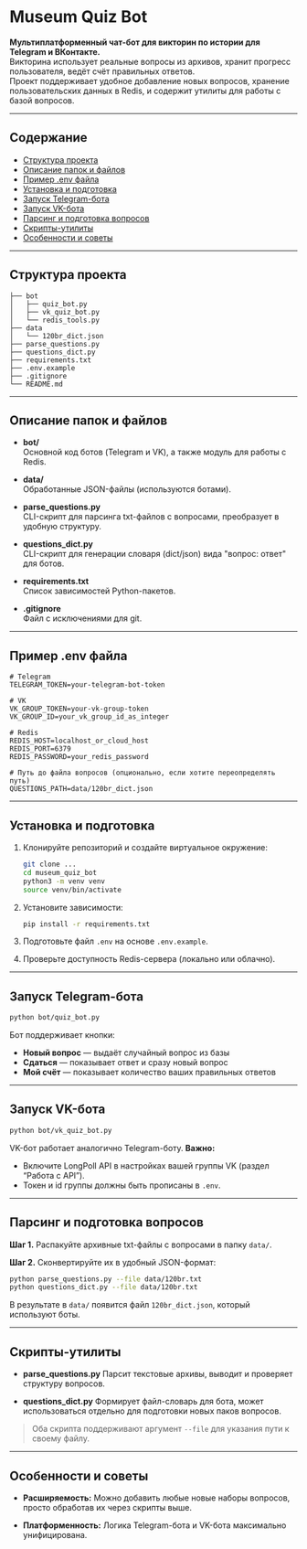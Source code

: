 # Museum Quiz Bot

**Мультиплатформенный чат-бот для викторин по истории для Telegram и ВКонтакте.**  
Викторина использует реальные вопросы из архивов, хранит прогресс пользователя, ведёт счёт правильных ответов.  
Проект поддерживает удобное добавление новых вопросов, хранение пользовательских данных в Redis, и содержит утилиты для работы с базой вопросов.

---

## Содержание

- [Структура проекта](#структура-проекта)
- [Описание папок и файлов](#описание-папок-и-файлов)
- [Пример .env файла](#пример-env-файла)
- [Установка и подготовка](#установка-и-подготовка)
- [Запуск Telegram-бота](#запуск-telegram-бота)
- [Запуск VK-бота](#запуск-vk-бота)
- [Парсинг и подготовка вопросов](#парсинг-и-подготовка-вопросов)
- [Скрипты-утилиты](#скрипты-утилиты)
- [Особенности и советы](#особенности-и-советы)

---

## Структура проекта

```
├── bot
│   ├── quiz_bot.py
│   ├── vk_quiz_bot.py
│   └── redis_tools.py
├── data
│   └── 120br_dict.json
├── parse_questions.py
├── questions_dict.py
├── requirements.txt
├── .env.example
├── .gitignore
└── README.md
```

---

## Описание папок и файлов

- **bot/**  
  Основной код ботов (Telegram и VK), а также модуль для работы с Redis.

- **data/**  
  Обработанные JSON-файлы (используются ботами).

- **parse_questions.py**  
  CLI-скрипт для парсинга txt-файлов с вопросами, преобразует в удобную структуру.

- **questions_dict.py**  
  CLI-скрипт для генерации словаря (dict/json) вида "вопрос: ответ" для ботов.

- **requirements.txt**  
  Список зависимостей Python-пакетов.

- **.gitignore**  
  Файл с исключениями для git.

---

## Пример .env файла

```dotenv
# Telegram
TELEGRAM_TOKEN=your-telegram-bot-token

# VK
VK_GROUP_TOKEN=your-vk-group-token
VK_GROUP_ID=your_vk_group_id_as_integer

# Redis
REDIS_HOST=localhost_or_cloud_host
REDIS_PORT=6379
REDIS_PASSWORD=your_redis_password

# Путь до файла вопросов (опционально, если хотите переопределять путь)
QUESTIONS_PATH=data/120br_dict.json
```

---

## Установка и подготовка

1. Клонируйте репозиторий и создайте виртуальное окружение:

   ```bash
   git clone ...
   cd museum_quiz_bot
   python3 -m venv venv
   source venv/bin/activate
   ```

2. Установите зависимости:

   ```bash
   pip install -r requirements.txt
   ```

3. Подготовьте файл `.env` на основе `.env.example`.

4. Проверьте доступность Redis-сервера (локально или облачно).

---

## Запуск Telegram-бота

```bash
python bot/quiz_bot.py
```

Бот поддерживает кнопки:

* **Новый вопрос** — выдаёт случайный вопрос из базы
* **Сдаться** — показывает ответ и сразу новый вопрос
* **Мой счёт** — показывает количество ваших правильных ответов

---

## Запуск VK-бота

```bash
python bot/vk_quiz_bot.py
```

VK-бот работает аналогично Telegram-боту.
**Важно:**

* Включите LongPoll API в настройках вашей группы VK (раздел “Работа с API”).
* Токен и id группы должны быть прописаны в `.env`.

---

## Парсинг и подготовка вопросов

**Шаг 1.**
Распакуйте архивные txt-файлы с вопросами в папку `data/`.

**Шаг 2.**
Сконвертируйте их в удобный JSON-формат:

```bash
python parse_questions.py --file data/120br.txt
python questions_dict.py --file data/120br.txt
```

В результате в `data/` появится файл `120br_dict.json`, который используют боты.

---

## Скрипты-утилиты

* **parse\_questions.py**
  Парсит текстовые архивы, выводит и проверяет структуру вопросов.

* **questions\_dict.py**
  Формирует файл-словарь для бота, может использоваться отдельно для подготовки новых паков вопросов.

> Оба скрипта поддерживают аргумент `--file` для указания пути к своему файлу.

---

## Особенности и советы

* **Расширяемость:**
  Можно добавить любые новые наборы вопросов, просто обработав их через скрипты выше.

* **Платформенность:**
  Логика Telegram-бота и VK-бота максимально унифицирована.
